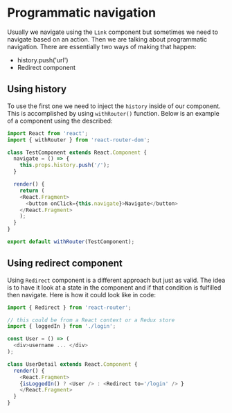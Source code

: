 # Programmatic navigation



Usually we navigate using the `Link` component but sometimes we need to navigate based on an action. Then we are talking about programmatic navigation. There are essentially two ways of making that happen:

- history.push('url')
- Redirect component

## Using history

To use the first one we need to inject the `history` inside of our component. This is accomplished by using `withRouter()` function. Below is an example of a component using the described:

```js
import React from 'react';
import { withRouter } from 'react-router-dom';

class TestComponent extends React.Component {
  navigate = () => {
    this.props.history.push('/');
  }

  render() {
    return (
    <React.Fragment>
      <button onClick={this.navigate}>Navigate</button>
    </React.Fragment>
    );
  }
}

export default withRouter(TestComponent);
```

## Using redirect component
Using `Redirect` component is a different approach but just as valid. The idea is to have it look at a state in the component and if that condition is fulfilled then navigate. Here is how it could look like in code:

```js
import { Redirect } from 'react-router';

// this could be from a React context or a Redux store
import { loggedIn } from './login';

const User = () => (
  <div>username ... </div>
);

class UserDetail extends React.Component {
  render() {
    <React.Fragment>
    {isLoggedIn() ? <User /> : <Redirect to='/login' /> }
    </React.Fragment>
  }
}
```